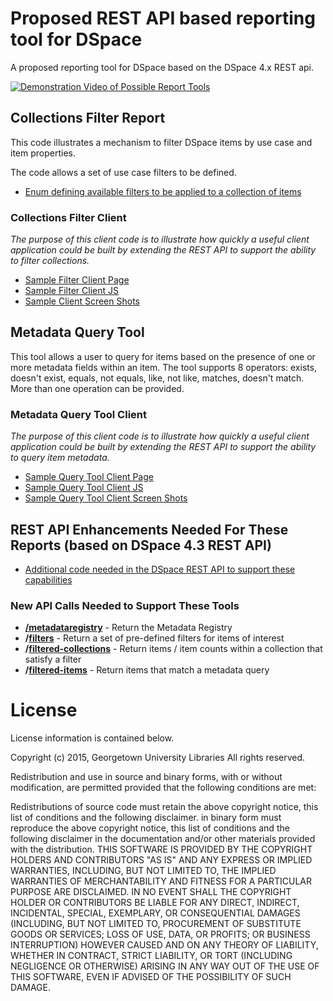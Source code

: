 # Proposed REST API based reporting tool for DSpace

A proposed reporting tool for DSpace based on the DSpace 4.x REST api.

[![Demonstration Video of Possible Report Tools](http://img.youtube.com/vi/HQbJoko_qdU/1.jpg)](http://www.youtube.com/watch?v=HQbJoko_qdU)

## Collections Filter Report

This code illustrates a mechanism to filter DSpace items by use case and item properties.

The code allows a set of use case filters to be defined.
* [Enum defining available filters to be applied to a collection of items](https://github.com/Georgetown-University-Libraries/DSpaceRestQCReports/blob/master/dspace/modules/rest/src/main/java/org/dspace/rest/filter/ItemFilterDefs.java)

### Collections Filter Client

_The purpose of this client code is to illustrate how quickly a useful client application could be built by extending the REST API to support the ability to filter collections._

* [Sample Filter Client Page](https://github.com/Georgetown-University-Libraries/DSpaceRestQCReports/tree/master/sampleClient/index.html)
* [Sample Filter Client JS](https://github.com/Georgetown-University-Libraries/DSpaceRestQCReports/tree/master/sampleClient/restCommon.js)
* [Sample Client Screen Shots](https://github.com/Georgetown-University-Libraries/DSpaceRestQCReports/releases/tag/v0.1)

## Metadata Query Tool

This tool allows a user to query for items based on the presence of one or more metadata fields within an item.  The tool supports 8 operators: exists, doesn't exist, equals, not equals, like, not like, matches, doesn't match.  More than one operation can be provided.

### Metadata Query Tool Client

_The purpose of this client code is to illustrate how quickly a useful client application could be built by extending the REST API to support the ability to query item metadata._


* [Sample Query Tool Client Page](https://github.com/Georgetown-University-Libraries/DSpaceRestQCReports/tree/master/sampleClient/query.html)
* [Sample Query Tool Client JS](https://github.com/Georgetown-University-Libraries/DSpaceRestQCReports/tree/master/sampleClient/restQuery.js)
* [Sample Query Tool Client Screen Shots](https://github.com/Georgetown-University-Libraries/DSpaceRestQCReports/releases/tag/v0.2)


## REST API Enhancements Needed For These Reports (based on DSpace 4.3 REST API)

* [Additional code needed in the DSpace REST API to support these capabilities](https://github.com/Georgetown-University-Libraries/DSpaceRestQCReports/tree/master/dspace/modules/rest/src/main/java/org/dspace/rest)

### New API Calls Needed to Support These Tools

* __[/metadataregistry](https://github.com/Georgetown-University-Libraries/DSpaceRestQCReports/blob/master/dspace/modules/rest/src/main/java/org/dspace/rest/MetadataRegistryResource.java)__ - Return the Metadata Registry
* __/[filters](https://github.com/Georgetown-University-Libraries/DSpaceRestQCReports/blob/master/dspace/modules/rest/src/main/java/org/dspace/rest/FiltersResource.java)__ - Return a set of pre-defined filters for items of interest
* __/[filtered-collections](https://github.com/Georgetown-University-Libraries/DSpaceRestQCReports/blob/master/dspace/modules/rest/src/main/java/org/dspace/rest/FilteredCollectionsResource.java)__ - Return items / item counts within a collection that satisfy a filter
* __/[filtered-items](https://github.com/Georgetown-University-Libraries/DSpaceRestQCReports/blob/master/dspace/modules/rest/src/main/java/org/dspace/rest/FilteredItemsResource.java)__ - Return items that match a metadata query

# License 
License information is contained below.

Copyright (c) 2015, Georgetown University Libraries All rights reserved.

Redistribution and use in source and binary forms, with or without modification, are permitted provided that the following conditions are met:

Redistributions of source code must retain the above copyright notice, this list of conditions and the following disclaimer. 
in binary form must reproduce the above copyright notice, this list of conditions and the following disclaimer in the documentation and/or other materials 
provided with the distribution. THIS SOFTWARE IS PROVIDED BY THE COPYRIGHT HOLDERS AND CONTRIBUTORS "AS IS" AND ANY EXPRESS OR IMPLIED WARRANTIES, INCLUDING, 
BUT NOT LIMITED TO, THE IMPLIED WARRANTIES OF MERCHANTABILITY AND FITNESS FOR A PARTICULAR PURPOSE ARE DISCLAIMED. 
IN NO EVENT SHALL THE COPYRIGHT HOLDER OR CONTRIBUTORS BE LIABLE FOR ANY DIRECT, INDIRECT, INCIDENTAL, SPECIAL, EXEMPLARY, OR CONSEQUENTIAL DAMAGES 
(INCLUDING, BUT NOT LIMITED TO, PROCUREMENT OF SUBSTITUTE GOODS OR SERVICES; LOSS OF USE, DATA, OR PROFITS; OR BUSINESS INTERRUPTION) 
HOWEVER CAUSED AND ON ANY THEORY OF LIABILITY, WHETHER IN CONTRACT, STRICT LIABILITY, OR TORT (INCLUDING NEGLIGENCE OR OTHERWISE) 
ARISING IN ANY WAY OUT OF THE USE OF THIS SOFTWARE, EVEN IF ADVISED OF THE POSSIBILITY OF SUCH DAMAGE.
